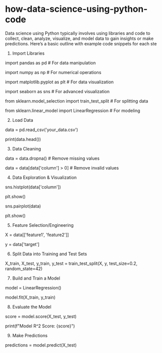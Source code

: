 # how-data-science-using-python-code
Data science using Python typically involves using libraries and code to collect, clean, analyze, visualize, and model data to gain insights or make predictions. Here’s a basic outline with example code snippets for each ste
1. Import Libraries

import pandas as pd         # For data manipulation

import numpy as np           # For numerical operations

import matplotlib.pyplot as plt    # For data visualization

import seaborn as sns        # For advanced visualization

from sklearn.model_selection import train_test_split    # For splitting data

from sklearn.linear_model import LinearRegression        # For modeling

2. Load Data

data = pd.read_csv('your_data.csv')

print(data.head())

3. Data Cleaning

data = data.dropna()  # Remove missing values

data = data[data['column'] > 0]  # Remove invalid values

4. Data Exploration & Visualization

sns.histplot(data['column'])

plt.show()

sns.pairplot(data)

plt.show()

5. Feature Selection/Engineering

X = data[['feature1', 'feature2']]

y = data['target']

6. Split Data into Training and Test Sets

X_train, X_test, y_train, y_test = train_test_split(X, y, test_size=0.2, random_state=42)

7. Build and Train a Model

model = LinearRegression()

model.fit(X_train, y_train)

8. Evaluate the Model

score = model.score(X_test, y_test)

print(f"Model R^2 Score: {score}")

9. Make Predictions

predictions = model.predict(X_test)



